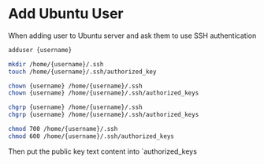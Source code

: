 # Add Ubuntu User

When adding user to Ubuntu server and ask them to use SSH authentication

```sh
adduser {username}

mkdir /home/{username}/.ssh
touch /home/{username}/.ssh/authorized_key

chown {username} /home/{username}/.ssh
chown {username} /home/{username}/.ssh/authorized_keys

chgrp {username} /home/{username}/.ssh
chgrp {username} /home/{username}/.ssh/authorized_keys

chmod 700 /home/{username}/.ssh
chmod 600 /home/{username}/.ssh/authorized_keys
```

Then put the public key text content into `authorized_keys
